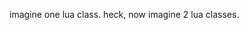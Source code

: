 imagine one lua class. heck, now imagine 2 lua classes.

<!---
TetyLike3/TetyLike3 is a ✨ special ✨ repository because its `README.md` (this file) appears on your GitHub profile.
You can click the Preview link to take a look at your changes.
--->
